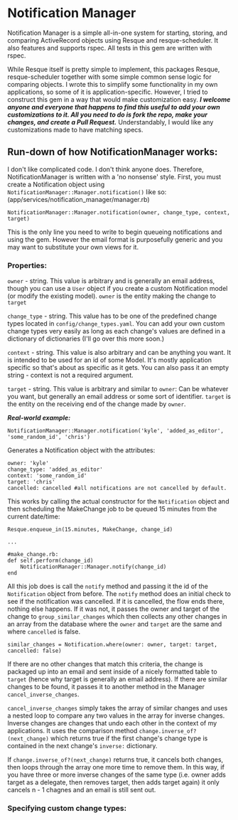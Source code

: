 # Notification Manager
Notification Manager is a simple all-in-one system for starting, storing, and comparing ActiveRecord objects using Resque and resque-scheduler. It also features and supports rspec. All tests in this gem are written with rspec. 

While Resque itself is pretty simple to implement, this packages Resque, resque-scheduler together with some simple common sense logic for comparing objects. I wrote this to simplify some functionality in my own applications, so some of it is application-specific. However, I tried to construct this gem in a way that would make customization easy. ___I welcome anyone and everyone that happens to find this useful to add your own customizations to it. All you need to do is fork the repo, make your changes, and create a Pull Request.___ Understandably, I would like any customizations made to have matching specs.

## Run-down of how NotificationManager works:
I don't like complicated code. I don't think anyone does. Therefore, NotificationManager is written with a 'no nonsense' style. First, you must create a Notification object using `NotificationManager::Manager.notification()` like so:
(app/services/notification_manager/manager.rb)
```
NotificationManager::Manager.notification(owner, change_type, context, target)
```

This is the only line you need to write to begin queueing notifications and using the gem. However the email format is purposefully generic and you may want to substitute your own views for it.

### Properties:

`owner` - string. This value is arbitrary and is generally an email address, though you can use a `User` object if you create a custom Notification model (or modify the existing model). `owner` is the entity making the change to `target`

`change_type` - string. This value has to be one of the predefined change types located in `config/change_types.yaml`. You can add your own custom change types very easily as long as each change's values are defined in a dictionary of dictionaries (I'll go over this more soon.)

`context` - string. This value is also arbitrary and can be anything you want. It is intended to be used for an id of some Model. It's mostly application specific so that's about as specific as it gets. You can also pass it an empty string - context is not a required argument.

`target` - string. This value is arbitrary and similar to `owner`: Can be whatever you want, but generally an email address or some sort of identifier. `target` is the entity on the receiving end of the change made by `owner`.

___Real-world example:___

`NotificationManager::Manager.notification('kyle', 'added_as_editor', 'some_random_id', 'chris')`

Generates a Notification object with the attributes:

```
owner: 'kyle' 
change_type: 'added_as_editor' 
context: 'some_random_id' 
target: 'chris'
cancelled: cancelled #all notifications are not cancelled by default.
```

This works by calling the actual constructor for the `Notification` object and then scheduling the MakeChange job to be queued 15 minutes from the current date/time:

```
Resque.enqueue_in(15.minutes, MakeChange, change_id)

...

#make_change.rb:
def self.perform(change_id)
    NotificationManager::Manager.notify(change_id)
end
```

All this job does is call the `notify` method and passing it the id of the `Notification` object from before. The `notify` method does an initial check to see if the notification was cancelled. If it is cancelled, the flow ends there, nothing else happens. If it was not, it passes the owner and target of the change to `group_similar_changes` which then collects any other changes in an array from the database where the `owner` and `target` are the same and where `cancelled` is false.

`similar_changes = Notification.where(owner: owner, target: target, cancelled: false)`

If there are no other changes that match this criteria, the change is packaged up into an email and sent inside of a nicely formatted table to `target` (hence why target is generally an email address). If there are similar changes to be found, it passes it to another method in the Manager `cancel_inverse_changes`.

`cancel_inverse_changes` simply takes the array of similar changes and uses a nested loop to compare any two values in the array for inverse changes. Inverse changes are changes that undo each other in the context of my applications. It uses the comparison method `change.inverse_of?(next_change)` which returns true if the first change's change type is contained in the next change's `inverse:` dictionary.

If `change.inverse_of?(next_change)` returns true, it cancels both changes, then loops through the array one more time to remove them. In this way, if you have three or more inverse changes of the same type (i.e. owner adds target as a delegate, then removes target, then adds target again) it only cancels n - 1 chagnes and an email is still sent out.

### Specifying custom change types:


